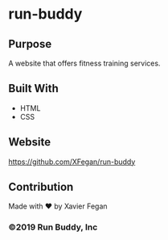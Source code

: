# run-buddy
## Purpose
A website that offers fitness training services.

## Built With
* HTML
* CSS

## Website
https://github.com/XFegan/run-buddy

## Contribution
Made with ❤️ by Xavier Fegan

### ©️2019 Run Buddy, Inc 

